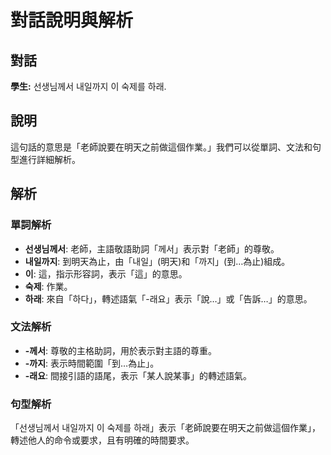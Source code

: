 # 對話說明與解析

## 對話
**學生:** 선생님께서 내일까지 이 숙제를 하래.

## 說明
這句話的意思是「老師說要在明天之前做這個作業。」我們可以從單詞、文法和句型進行詳細解析。

## 解析

### 單詞解析
- **선생님께서**: 老師，主語敬語助詞「께서」表示對「老師」的尊敬。
- **내일까지**: 到明天為止，由「내일」(明天)和「까지」(到…為止)組成。
- **이**: 這，指示形容詞，表示「這」的意思。
- **숙제**: 作業。
- **하래**: 來自「하다」，轉述語氣「-래요」表示「說…」或「告訴…」的意思。

### 文法解析
- **-께서**: 尊敬的主格助詞，用於表示對主語的尊重。
- **-까지**: 表示時間範圍「到…為止」。
- **-래요**: 間接引語的語尾，表示「某人說某事」的轉述語氣。

### 句型解析
「선생님께서 내일까지 이 숙제를 하래」表示「老師說要在明天之前做這個作業」，轉述他人的命令或要求，且有明確的時間要求。